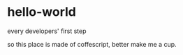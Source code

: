 # hello-world
every developers' first step

so this place is made of coffescript, better make me a cup.
